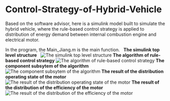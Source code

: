 # Control-Strategy-of-Hybrid-Vehicle

Based on the software advisor, here is a simulink model built to simulate the hybrid vehicle, where the rule-based 
control strategy is applied to distribution of energy demand between internal combustion engine and electrical motor.

In the program, the Main_Jiang.m is the main function.  
**The simulink top level structure**  
![The simulink top level structure](https://github.com/kyle662606957/Control-Strategy-of-Hybrid-Vehicle/blob/master/Resultat/advisor.PNG)
**The algorithm of rule-based control strategy**
![The algorithm of rule-based control strategy](https://github.com/kyle662606957/Control-Strategy-of-Hybrid-Vehicle/blob/master/Resultat/strategie.PNG)
**The component subsytem of the algorithm**
![The component subsytem of the algorithm ](https://github.com/kyle662606957/Control-Strategy-of-Hybrid-Vehicle/blob/master/Resultat/subsytem1.PNG)
**The result of the distribution operating state of the motor** 
![The result of the distribution operating state of the motor ](https://github.com/kyle662606957/Control-Strategy-of-Hybrid-Vehicle/blob/master/Resultat/resultat.PNG)
**The result of the distribution of the efficiency of the motor**
![The result of the distribution of the efficiency of the motor](https://github.com/kyle662606957/Control-Strategy-of-Hybrid-Vehicle/blob/master/Resultat/resultat2.PNG)
